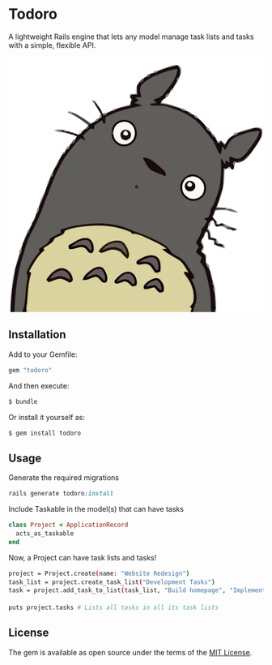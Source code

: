 # Todoro
A lightweight Rails engine that lets any model manage task lists and tasks with a simple, flexible API.

![Totoro](totoro.png)

## Installation

Add to your Gemfile:

```ruby
gem "todoro"
```

And then execute:

```bash
$ bundle
```

Or install it yourself as:

```bash
$ gem install todoro
```

## Usage

Generate the required migrations

```ruby
rails generate todoro:install
```

Include Taskable in the model(s) that can have tasks

```ruby
class Project < ApplicationRecord
  acts_as_taskable
end
```

Now, a Project can have task lists and tasks!

```bash
project = Project.create(name: "Website Redesign")
task_list = project.create_task_list("Development Tasks")
task = project.add_task_to_list(task_list, "Build homepage", "Implement UI components")

puts project.tasks # Lists all tasks in all its task lists
```


## License
The gem is available as open source under the terms of the [MIT License](https://opensource.org/licenses/MIT).
